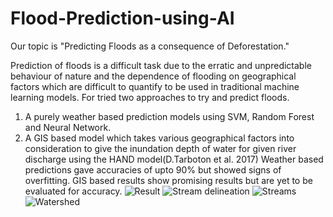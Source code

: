 # Flood-Prediction-using-AI
Our topic is "Predicting Floods as a consequence of Deforestation."

Prediction of floods is a difficult task due to the erratic and unpredictable behaviour of nature and the dependence of flooding on geographical factors which are difficult to quantify to be used in traditional machine learning models. For tried two approaches to try and predict floods. 
1) A purely weather based prediction models using SVM, Random Forest and Neural Network.
2) A GIS based model which takes various geographical factors into consideration to give the inundation depth of water for given river discharge using the HAND model(D.Tarboton et al. 2017) 
Weather based predictions gave accuracies of upto 90% but showed signs of overfitting. GIS based results show promising results but are yet to be evaluated for accuracy. 
![Result](https://user-images.githubusercontent.com/58500365/89038069-428a4a80-d35d-11ea-9d89-3a423dd3c3af.png)
![Stream delineation](https://user-images.githubusercontent.com/58500365/89038075-46b66800-d35d-11ea-9c9f-e79c7c85b14a.png)
![Streams](https://user-images.githubusercontent.com/58500365/89038084-4ae28580-d35d-11ea-84f0-5d29ef02d21b.png)
![Watershed](https://user-images.githubusercontent.com/58500365/89038099-52099380-d35d-11ea-87ac-305e4dada759.png)
